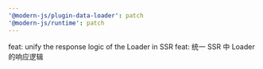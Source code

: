 ```yaml
---
'@modern-js/plugin-data-loader': patch
'@modern-js/runtime': patch
---
```


feat: unify the response logic of the Loader in SSR
feat: 统一 SSR 中 Loader 的响应逻辑
